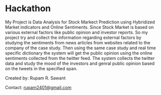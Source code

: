 # Hackathon

My Project is Data Analysis for Stock Markect Prediction using Hybridized Market indicators and Online Sentiments.
Since Stock Market is based on various external factors like public opinion and investor reports. So my project try and collect the 
information regarding external factors by studying the sentiments from news articles from websites related to the company of the 
case study. Then using the same case study and real time specific dictionary the system will get the public opinion using the online
sentiments collected from the twitter feed. The system collects the twitter data and study the mood of the investors and genral public 
opinion based on the tweets in the specified span.

Created by: Rupam R. Sawant

Contact: rupam2401@gmail.com
